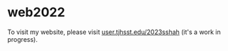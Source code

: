 # web2022

To visit my website, please visit [user.tjhsst.edu/2023sshah](rel) (it's a work in progress).
